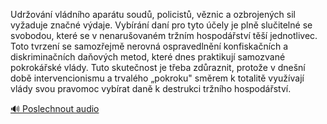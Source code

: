 
Udržování vládního aparátu soudů, policistů, věznic a ozbrojených sil vyžaduje značné výdaje. Vybírání daní pro tyto účely je plně slučitelné se svobodou, které se v nenarušovaném tržním hospodářství těší jednotlivec. Toto tvrzení se samozřejmě nerovná ospravedlnění konfiskačních a diskriminačních daňových metod, které dnes praktikují samozvané pokrokářské vlády. Tuto skutečnost je třeba zdůraznit, protože v dnešní době intervencionismu a trvalého „pokroku" směrem k totalitě využívají vlády svou pravomoc vybírat daně k destrukci tržního hospodářství.

[🔊 Poslechnout audio](/data/7-paragraphs/audio/chapter_57/para_008-Udrovn-vldnho-apartu-soud-policist-vzni.mp3)
